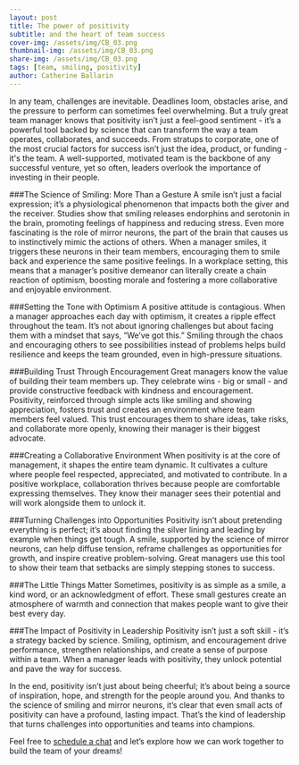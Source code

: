 ```yaml
---
layout: post
title: The power of positivity
subtitle: and the heart of team success
cover-img: /assets/img/CB_03.png
thumbnail-img: /assets/img/CB_03.png
share-img: /assets/img/CB_03.png
tags: [team, smiling, positivity]
author: Catherine Ballarin
---
```

In any team, challenges are inevitable. Deadlines loom, obstacles arise, and the pressure to perform can sometimes feel overwhelming. But a truly great team manager knows that positivity isn’t just a feel-good sentiment - it’s a powerful tool backed by science that can transform the way a team operates, collaborates, and succeeds.
From stratups to corporate, one of the most crucial factors for success isn’t just the idea, product, or funding - it's the team. A well-supported, motivated team is the backbone of any successful venture, yet so often, leaders overlook the importance of investing in their people.

###The Science of Smiling: More Than a Gesture
A smile isn’t just a facial expression; it’s a physiological phenomenon that impacts both the giver and the receiver. Studies show that smiling releases endorphins and serotonin in the brain, promoting feelings of happiness and reducing stress.
Even more fascinating is the role of mirror neurons, the part of the brain that causes us to instinctively mimic the actions of others. When a manager smiles, it triggers these neurons in their team members, encouraging them to smile back and experience the same positive feelings.
In a workplace setting, this means that a manager’s positive demeanor can literally create a chain reaction of optimism, boosting morale and fostering a more collaborative and enjoyable environment.

###Setting the Tone with Optimism
A positive attitude is contagious. When a manager approaches each day with optimism, it creates a ripple effect throughout the team. It’s not about ignoring challenges but about facing them with a mindset that says, “We’ve got this.”
Smiling through the chaos and encouraging others to see possibilities instead of problems helps build resilience and keeps the team grounded, even in high-pressure situations.

###Building Trust Through Encouragement
Great managers know the value of building their team members up. They celebrate wins - big or small - and provide constructive feedback with kindness and encouragement.
Positivity, reinforced through simple acts like smiling and showing appreciation, fosters trust and creates an environment where team members feel valued. This trust encourages them to share ideas, take risks, and collaborate more openly, knowing their manager is their biggest advocate.

###Creating a Collaborative Environment
When positivity is at the core of management, it shapes the entire team dynamic. It cultivates a culture where people feel respected, appreciated, and motivated to contribute.
In a positive workplace, collaboration thrives because people are comfortable expressing themselves. They know their manager sees their potential and will work alongside them to unlock it.

###Turning Challenges into Opportunities
Positivity isn’t about pretending everything is perfect; it’s about finding the silver lining and leading by example when things get tough.
A smile, supported by the science of mirror neurons, can help diffuse tension, reframe challenges as opportunities for growth, and inspire creative problem-solving. Great managers use this tool to show their team that setbacks are simply stepping stones to success.

###The Little Things Matter
Sometimes, positivity is as simple as a smile, a kind word, or an acknowledgment of effort. These small gestures create an atmosphere of warmth and connection that makes people want to give their best every day.

###The Impact of Positivity in Leadership
Positivity isn’t just a soft skill - it’s a strategy backed by science. Smiling, optimism, and encouragement drive performance, strengthen relationships, and create a sense of purpose within a team. When a manager leads with positivity, they unlock potential and pave the way for success.

In the end, positivity isn’t just about being cheerful; it’s about being a source of inspiration, hope, and strength for the people around you. And thanks to the science of smiling and mirror neurons, it’s clear that even small acts of positivity can have a profound, lasting impact. That’s the kind of leadership that turns challenges into opportunities and teams into champions.

Feel free to [schedule a chat](mailto:catherine.ballarin@proton.me) and let’s explore how we can work together to build the team of your dreams!
